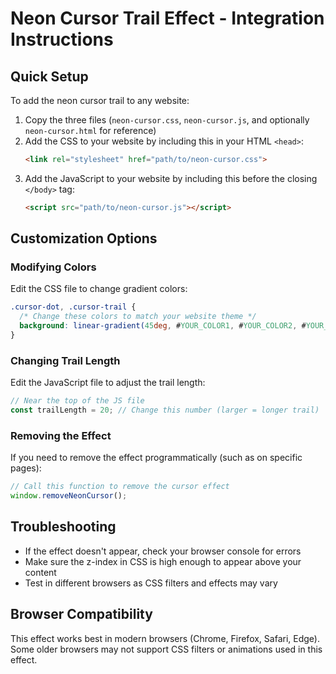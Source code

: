 
# Neon Cursor Trail Effect - Integration Instructions

## Quick Setup

To add the neon cursor trail to any website:

1. Copy the three files (`neon-cursor.css`, `neon-cursor.js`, and optionally `neon-cursor.html` for reference)
2. Add the CSS to your website by including this in your HTML `<head>`:
   ```html
   <link rel="stylesheet" href="path/to/neon-cursor.css">
   ```
3. Add the JavaScript to your website by including this before the closing `</body>` tag:
   ```html
   <script src="path/to/neon-cursor.js"></script>
   ```

## Customization Options

### Modifying Colors

Edit the CSS file to change gradient colors:

```css
.cursor-dot, .cursor-trail {
  /* Change these colors to match your website theme */
  background: linear-gradient(45deg, #YOUR_COLOR1, #YOUR_COLOR2, #YOUR_COLOR3);
}
```

### Changing Trail Length

Edit the JavaScript file to adjust the trail length:

```javascript
// Near the top of the JS file
const trailLength = 20; // Change this number (larger = longer trail)
```

### Removing the Effect

If you need to remove the effect programmatically (such as on specific pages):

```javascript
// Call this function to remove the cursor effect
window.removeNeonCursor();
```

## Troubleshooting

- If the effect doesn't appear, check your browser console for errors
- Make sure the z-index in CSS is high enough to appear above your content
- Test in different browsers as CSS filters and effects may vary

## Browser Compatibility

This effect works best in modern browsers (Chrome, Firefox, Safari, Edge).
Some older browsers may not support CSS filters or animations used in this effect.
